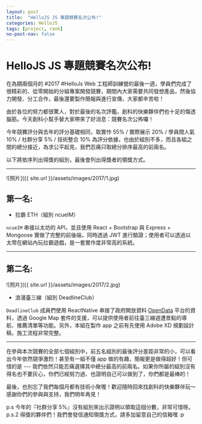 ```yaml
---
layout: post
title:  "HelloJS JS 專題競賽名次公布!"
categories: HelloJS
tags: [project, rank]
no-post-nav: false
---
```


# HelloJS JS 專題競賽名次公布!

在為期兩個月的 #2017 #HelloJs Web 工程師訓練營的最後一週，學員們完成了很精彩的、從零開始的分組專案開發競賽，期間內大家需要共同發想產品，然後協力開發、分工合作，最後還要製作簡報與進行宣傳，大家都辛苦啦！

由於各位的努力都很驚人，對於最後的名次評鑑，創科的快樂夥伴們也十足的傷透腦筋。今天創科小幫手替大家帶來了好消息：競賽名次公佈囉！

今年競賽評分與去年的評分基礎相同，取實作 55% / 實際展示 20% / 學員間人氣 10% / 社群分享 5% / 技術整合 10% 為評分依據，也由於組別不多，而且各組之間的總分接近，為求公平起見，我們忍痛只取總分排序最高的前兩名。

以下將依序列出得獎的組別，最後會列出得獎者的領獎方式。

---

![照片]({{ site.url }}/assets/images/2017/1.jpg)

## 第一名:

- 拉霸 ETH（組別 ncueIM）

`ncueIM` 串接以太坊的 API，並且使用 React + Bootstrap 與 Express + Mongoose 實做了完整的前後端，同時透過 JWT 進行驗證；使用者可以透過以太幣在網站內玩拉霸遊戲，是一套實作度非常高的系統。

---

## 第二名:

![照片]({{ site.url }}/assets/images/2017/2.jpg)

- 浪漫臺三線（組別 DeadlineClub）

`DeadlineClub` 成員們使用 ReactNative 串接了政府開放資料 [OpenData](https://data.gov.tw/) 平台的資料，透過 Google Map 套件的支援，可以提供使用者前往臺三線週遭景點的導航、推薦清單等功能。另外，本組在製作 app 之前有先使用 Adobe XD 規劃設計稿，施工流程非常完整。

---

在參與本次競賽的全部七個組別中，前五名組別的最後評分差距非常的小，可以看出今年依然競爭激烈！甚至有一組不僅 app 做的有趣，簡報更是做得超好！但可惜的是 --- 我們依然只能忍痛選擇其中總分最高的前兩名。如果你所屬的組別沒有得名也不要灰心，你們已經努力過、也證明自己可以做到了，你們都是最棒的！

最後，也別忘了我們每個月都有技術小聚喔！歡迎隨時回來找創科的快樂夥伴玩～感謝你們的參與與支持，我們明年再見！

p.s 今年的『社群分享 5%』沒有組別來出示證明以領取這個分數，非常可惜呀。
p.s.2 得獎的夥伴們！我們會發信通知領獎方式，請多加留意自己的信箱嘿 :p
